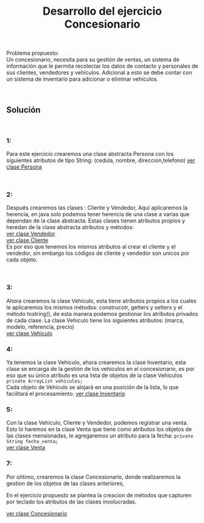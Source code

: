 <center>
    <h1 align="center">Desarrollo del ejercicio Concesionario</h1>
</center>
<br>
<p>
Problema propuesto: <br>
Un concesionario, necesita para su gestión de ventas, un sistema de información que le permita recolectar los datos de contacto y personales de sus clientes, vendedores y vehículos. Adicional a esto se debe contar con un sistema de inventario para adicionar o eliminar vehiculos.
</p>
<br>
<h2>Solución</h2>
<br>
<p>
<h3> 1: </h3>
Para este ejercicio crearemos una clase abstracta Persona con los siguientes atributos de tipo String: (cedula, nombre, direccion,telefono) <a href="https://github.com/EderLara/ejercicios-java/blob/main/concesionario/Persona.java">ver clase Persona</a>
</p>
<br>
<h3> 2: </h3>
<p>
Después crearemos las clases : Cliente y Vendedor,
Aquí aplicaremos la herencia, en java solo podemos tener herencia de una clase a varias que dependan de la clase abstracta.
Estas clases tienen atributos propios y heredan de la clase abstracta atributos y métodos: <br>
<a href="https://github.com/EderLara/ejercicios-java/blob/main/concesionario/Vendedor.java">ver clase Vendedor</a><br>
<a href="https://github.com/EderLara/ejercicios-java/blob/main/concesionario/Cliente.java">ver clase Cliente</a><br>
Es por eso que tenemos los mismos atributos al crear el cliente y el vendedor, sin embargo los códigos de cliente y vendedor son unicos por cada objeto.
</p>
<br>
<h3> 3: </h3>
<p>
Ahora crearemos la clase Vehiculo, esta tiene atributos propios a los cuales le aplicaremos los mismos métodos: construcotr, getters y setters y el método tostring(), de esta manera podemos gestionar los atributos privados de cada clase.
La clase Vehiculo tiene los siguientes atributos: (marca, modelo, referencia, precio) <br>
<a href="https://github.com/EderLara/ejercicios-java/blob/main/concesionario/Vehiculo.java">ver clase Vehiculo</a><br>
</p>
<h3> 4: </h3>
<p>
Ya tenemos la clase Vehiculo, ahora crearemos la clase Inventario, esta clase se encarga de la gestión de los vehiculos en el concesionario, es por eso que su único atributo es una lista de objetos de la clase Vehiculos <code>private ArrayList<Vehiculo> vehiculos;</code> <br>
Cada objeto de Vehiculo se alojará en una posición de la lista, lo que facilitará el procesamiento.
<a href="https://github.com/EderLara/ejercicios-java/blob/main/concesionario/Inventario.java">ver clase Inventario</a><br>
</p>

<h3> 5: </h3>
<p>
Con la clase Vehiculo, Cliente y Vendedor, podemos registrar una venta. Esto lo haremos en la clase Venta que tiene como atributos los objetos de las clases mensionadas, le agregaremos un atributo para la fecha:  <code>private String fecha_venta;</code> <br>
<a href="https://github.com/EderLara/ejercicios-java/blob/main/concesionario/Venta.java">ver clase Venta</a><br>
</p>

<h3> 7: </h3>
<p>
Por úñtimo, crearemos la clase Concesionario, donde realizaremos la gestion de los objetos de las clases anteriores, 

En el ejercicio propuesto se plantea la creacion de métodos que capturen por teclado los atributos de las clases involucradas.

<a href="https://github.com/EderLara/ejercicios-java/blob/main/concesionario/Concesionario.java">ver clase Concesionario</a><br>
</p>
